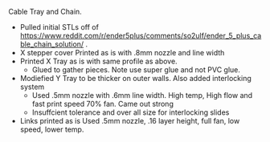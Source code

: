 Cable Tray and Chain.
* Pulled initial STLs off of https://www.reddit.com/r/ender5plus/comments/so2ulf/ender_5_plus_cable_chain_solution/ .
* X stepper cover Printed as is with .8mm nozzle and line width
* Printed X Tray as is with same profile as above.
    * Glued to gather pieces. Note use super glue and not PVC glue.
* Modiefied Y Tray to be thicker on outer walls. Also added interlocking system
    * Used .5mm nozzle with .6mm line width. High temp, High flow  and fast print speed 70% fan. Came out strong
    * Insuffcient tolerance and over all size for interlocking slides
* Links printed as is Used .5mm nozzle, .16 layer height, full fan, low speed, lower temp.
